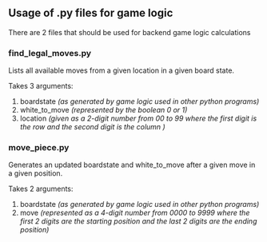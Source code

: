 ## Usage of .py files for game logic
There are 2 files that should be used for backend game logic calculations

### find_legal_moves.py
Lists all available moves from a given location in a given board state.

Takes 3 arguments:
1. boardstate *(as generated by game logic used in other python programs)*
2. white_to_move *(represented by the boolean 0 or 1)*
3. location *(given as a 2-digit number from 00 to 99 where the first digit is the row and the second digit is the column )*

### move_piece.py
Generates an updated boardstate and white_to_move after a given move in a given position.

Takes 2 arguments:
1. boardstate *(as generated by game logic used in other python programs)*
2. move *(represented as a 4-digit number from 0000 to 9999 where the first 2 digits are the starting position and the last 2 digits are the ending position)*
